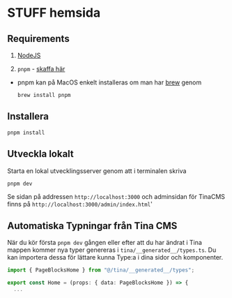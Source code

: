 # STUFF hemsida

## Requirements

1. [NodeJS](https://nodejs.org/en/download)

2. `pnpm` - [skaffa här](https://pnpm.io/installation)

- pnpm kan på MacOS enkelt installeras om man har [brew](https://brew.sh/) genom

  ```console
  brew install pnpm
  ```

## Installera

```console
pnpm install
```

## Utveckla lokalt

Starta en lokal utvecklingsserver genom att i terminalen skriva

```console
pnpm dev
```

Se sidan på addressen `http://localhost:3000`
och adminsidan för TinaCMS finns på `http://localhost:3000/admin/index.html`'

## Automatiska Typningar från Tina CMS

När du kör första `pnpm dev` gången eller efter att du har ändrat i Tina mappen kommer nya typer genereras i `tina/__generated__/types.ts`. Du kan importera dessa för lättare kunna Type:a i dina sidor och komponenter.

```typescript
import { PageBlocksHome } from "@/tina/__generated__/types";

export const Home = (props: { data: PageBlocksHome }) => {
  ...
```
